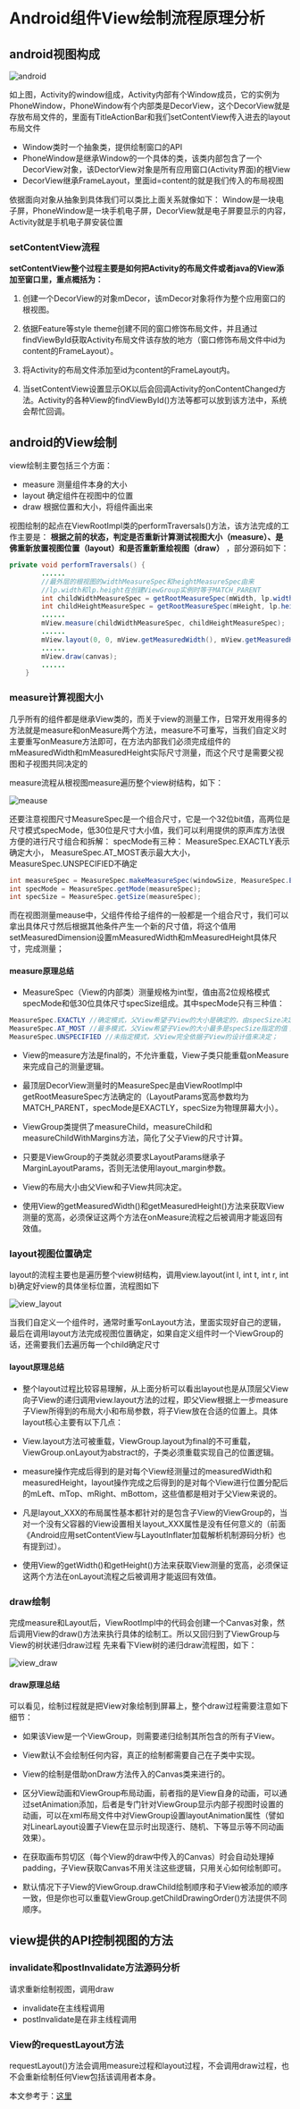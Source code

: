 # Android组件View绘制流程原理分析

## android视图构成

![android](android_ui.png)

如上图，Activity的window组成，Activity内部有个Window成员，它的实例为PhoneWindow，PhoneWindow有个内部类是DecorView，这个DecorView就是存放布局文件的，里面有TitleActionBar和我们setContentView传入进去的layout布局文件

+ Window类时一个抽象类，提供绘制窗口的API
+ PhoneWindow是继承Window的一个具体的类，该类内部包含了一个DecorView对象，该DectorView对象是所有应用窗口(Activity界面)的根View
+ DecorView继承FrameLayout，里面id=content的就是我们传入的布局视图

依据面向对象从抽象到具体我们可以类比上面关系就像如下：
Window是一块电子屏，PhoneWindow是一块手机电子屏，DecorView就是电子屏要显示的内容，Activity就是手机电子屏安装位置

### setContentView流程

__setContentView整个过程主要是如何把Activity的布局文件或者java的View添加至窗口里，重点概括为：__

1. 创建一个DecorView的对象mDecor，该mDecor对象将作为整个应用窗口的根视图。

2. 依据Feature等style theme创建不同的窗口修饰布局文件，并且通过findViewById获取Activity布局文件该存放的地方（窗口修饰布局文件中id为content的FrameLayout）。

3. 将Activity的布局文件添加至id为content的FrameLayout内。

4. 当setContentView设置显示OK以后会回调Activity的onContentChanged方法。Activity的各种View的findViewById()方法等都可以放到该方法中，系统会帮忙回调。

## android的View绘制
view绘制主要包括三个方面：

+ measure 测量组件本身的大小
+ layout  确定组件在视图中的位置
+ draw	  根据位置和大小，将组件画出来

视图绘制的起点在ViewRootImpl类的performTraversals()方法，该方法完成的工作主要是： __根据之前的状态，判定是否重新计算测试视图大小（measure）、是佛重新放置视图位置（layout）和是否重新重绘视图（draw）__ ，部分源码如下：

```java
private void performTraversals() {
        ......
        //最外层的根视图的widthMeasureSpec和heightMeasureSpec由来
        //lp.width和lp.height在创建ViewGroup实例时等于MATCH_PARENT
        int childWidthMeasureSpec = getRootMeasureSpec(mWidth, lp.width);
        int childHeightMeasureSpec = getRootMeasureSpec(mHeight, lp.height);
        ......
        mView.measure(childWidthMeasureSpec, childHeightMeasureSpec);
        ......
        mView.layout(0, 0, mView.getMeasuredWidth(), mView.getMeasuredHeight());
        ......
        mView.draw(canvas);
        ......
    }
```

### measure计算视图大小
几乎所有的组件都是继承View类的，而关于view的测量工作，日常开发用得多的方法就是measure和onMeasure两个方法，measure不可重写，当我们自定义时主要重写onMeasure方法即可，在方法内部我们必须完成组件的mMeasuredWidth和mMeasuredHeight实际尺寸测量，而这个尺寸是需要父视图和子视图共同决定的

measure流程从根视图measure遍历整个view树结构，如下：

![meause](view_measure.png)

还要注意视图尺寸MeasureSpec是一个组合尺寸，它是一个32位bit值，高两位是尺寸模式specMode，低30位是尺寸大小值，我们可以利用提供的原声库方法很方便的进行尺寸组合和拆解：
specMode有三种： MeasureSpec.EXACTLY表示确定大小， MeasureSpec.AT_MOST表示最大大小， MeasureSpec.UNSPECIFIED不确定
```java
int measureSpec = MeasureSpec.makeMeasureSpec(windowSize, MeasureSpec.EXACTLY);    //合成
int specMode = MeasureSpec.getMode(measureSpec);								   //拆解
int specSize = MeasureSpec.getSize(measureSpec);
```

而在视图测量meause中，父组件传给子组件的一般都是一个组合尺寸，我们可以拿出具体尺寸然后根据其他条件产生一个新的尺寸值，将这个值用setMeasuredDimension设置mMeasuredWidth和mMeasuredHeight具体尺寸，完成测量；

#### measure原理总结

+ MeasureSpec（View的内部类）测量规格为int型，值由高2位规格模式specMode和低30位具体尺寸specSize组成。其中specMode只有三种值：
```java
MeasureSpec.EXACTLY //确定模式，父View希望子View的大小是确定的，由specSize决定；
MeasureSpec.AT_MOST //最多模式，父View希望子View的大小最多是specSize指定的值；
MeasureSpec.UNSPECIFIED //未指定模式，父View完全依据子View的设计值来决定； 
```

+ View的measure方法是final的，不允许重载，View子类只能重载onMeasure来完成自己的测量逻辑。

+ 最顶层DecorView测量时的MeasureSpec是由ViewRootImpl中getRootMeasureSpec方法确定的（LayoutParams宽高参数均为MATCH_PARENT，specMode是EXACTLY，specSize为物理屏幕大小）。

+ ViewGroup类提供了measureChild，measureChild和measureChildWithMargins方法，简化了父子View的尺寸计算。

+ 只要是ViewGroup的子类就必须要求LayoutParams继承子MarginLayoutParams，否则无法使用layout_margin参数。

+ View的布局大小由父View和子View共同决定。

+ 使用View的getMeasuredWidth()和getMeasuredHeight()方法来获取View测量的宽高，必须保证这两个方法在onMeasure流程之后被调用才能返回有效值。

### layout视图位置确定

layout的流程主要也是遍历整个view树结构，调用view.layout(int l, int t, int r, int b)确定好view的具体坐标位置，流程图如下

![view_layout](view_layout.png)

当我们自定义一个组件时，通常时重写onLayout方法，里面实现好自己的逻辑，最后在调用layout方法完成视图位置确定，如果自定义组件时一个ViewGroup的话，还需要我们去遍历每一个child确定尺寸

#### layout原理总结
+ 整个layout过程比较容易理解，从上面分析可以看出layout也是从顶层父View向子View的递归调用view.layout方法的过程，即父View根据上一步measure子View所得到的布局大小和布局参数，将子View放在合适的位置上。具体layout核心主要有以下几点：

+ View.layout方法可被重载，ViewGroup.layout为final的不可重载，ViewGroup.onLayout为abstract的，子类必须重载实现自己的位置逻辑。

+ measure操作完成后得到的是对每个View经测量过的measuredWidth和measuredHeight，layout操作完成之后得到的是对每个View进行位置分配后的mLeft、mTop、mRight、mBottom，这些值都是相对于父View来说的。

+ 凡是layout_XXX的布局属性基本都针对的是包含子View的ViewGroup的，当对一个没有父容器的View设置相关layout_XXX属性是没有任何意义的（前面《Android应用setContentView与LayoutInflater加载解析机制源码分析》也有提到过）。

+ 使用View的getWidth()和getHeight()方法来获取View测量的宽高，必须保证这两个方法在onLayout流程之后被调用才能返回有效值。

### draw绘制

完成measure和Layout后，ViewRootImpl中的代码会创建一个Canvas对象，然后调用View的draw()方法来执行具体的绘制工。所以又回归到了ViewGroup与View的树状递归draw过程
先来看下View树的递归draw流程图，如下：

![view_draw](view_draw.png)

#### draw原理总结
可以看见，绘制过程就是把View对象绘制到屏幕上，整个draw过程需要注意如下细节：

+ 如果该View是一个ViewGroup，则需要递归绘制其所包含的所有子View。

+ View默认不会绘制任何内容，真正的绘制都需要自己在子类中实现。

+ View的绘制是借助onDraw方法传入的Canvas类来进行的。

+ 区分View动画和ViewGroup布局动画，前者指的是View自身的动画，可以通过setAnimation添加，后者是专门针对ViewGroup显示内部子视图时设置的动画，可以在xml布局文件中对ViewGroup设置layoutAnimation属性（譬如对LinearLayout设置子View在显示时出现逐行、随机、下等显示等不同动画效果）。

+ 在获取画布剪切区（每个View的draw中传入的Canvas）时会自动处理掉padding，子View获取Canvas不用关注这些逻辑，只用关心如何绘制即可。

+ 默认情况下子View的ViewGroup.drawChild绘制顺序和子View被添加的顺序一致，但是你也可以重载ViewGroup.getChildDrawingOrder()方法提供不同顺序。

## view提供的API控制视图的方法

### invalidate和postInvalidate方法源码分析
请求重新绘制视图，调用draw

+ invalidate在主线程调用
+ postInvalidate是在非主线程调用

### View的requestLayout方法
requestLayout()方法会调用measure过程和layout过程，不会调用draw过程，也不会重新绘制任何View包括该调用者本身。

本文参考于：[这里][1]

[1]:http://blog.csdn.net/yanbober/article/details/46128379



